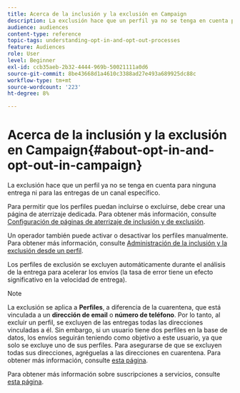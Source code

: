 ```yaml
---
title: Acerca de la inclusión y la exclusión en Campaign
description: La exclusión hace que un perfil ya no se tenga en cuenta para ninguna entrega ni para las entregas de un canal específico.
audience: audiences
content-type: reference
topic-tags: understanding-opt-in-and-opt-out-processes
feature: Audiences
role: User
level: Beginner
exl-id: ccb35aeb-2b32-4444-969b-50021111a0d6
source-git-commit: 8be43668d1a4610c3388ad27e493a689925dc88c
workflow-type: tm+mt
source-wordcount: '223'
ht-degree: 8%

---
```


# Acerca de la inclusión y la exclusión en Campaign{#about-opt-in-and-opt-out-in-campaign}

La exclusión hace que un perfil ya no se tenga en cuenta para ninguna entrega ni para las entregas de un canal específico.

Para permitir que los perfiles puedan incluirse o excluirse, debe crear una página de aterrizaje dedicada. Para obtener más información, consulte [Configuración de páginas de aterrizaje de inclusión y de exclusión](../../audiences/using/managing-opt-in-and-opt-out-in-campaign.md#setting-up-opt-in-and-opt-out-landing-pages).

Un operador también puede activar o desactivar los perfiles manualmente. Para obtener más información, consulte [Administración de la inclusión y la exclusión desde un perfil](../../audiences/using/managing-opt-in-and-opt-out-in-campaign.md#managing-opt-in-and-opt-out-from-a-profile).

Los perfiles de exclusión se excluyen automáticamente durante el análisis de la entrega para acelerar los envíos (la tasa de error tiene un efecto significativo en la velocidad de entrega).

>[!NOTE]
>
>La exclusión se aplica a **Perfiles**, a diferencia de la cuarentena, que está vinculada a un **dirección de email** o **número de teléfono**. Por lo tanto, al excluir un perfil, se excluyen de las entregas todas las direcciones vinculadas a él. Sin embargo, si un usuario tiene dos perfiles en la base de datos, los envíos seguirán teniendo como objetivo a este usuario, ya que solo se excluye uno de sus perfiles. Para asegurarse de que se excluyen todas sus direcciones, agréguelas a las direcciones en cuarentena. Para obtener más información, consulte [esta página](../../sending/using/understanding-quarantine-management.md#identifying-quarantined-addresses-for-the-entire-platform).

Para obtener más información sobre suscripciones a servicios, consulte [esta página](../../audiences/using/about-subscriptions.md).
